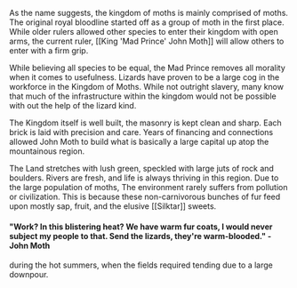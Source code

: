 
As the name suggests, the kingdom of moths is mainly comprised of moths. The original royal bloodline started off as a group of moth in the first place. While older rulers allowed other species to enter their kingdom with open arms, the current ruler, [[King 'Mad Prince' John Moth]] will allow others to enter with a firm grip.

While believing all species to be equal, the Mad Prince removes all morality when it comes to usefulness. Lizards have proven to be a large cog in the workforce in the Kingdom of Moths. While not outright slavery, many know that much of the infrastructure within the kingdom would not be possible with out the help of the lizard kind. 

The Kingdom itself is well built, the masonry is kept clean and sharp. Each brick is laid with precision and care. Years of financing and connections allowed John Moth to build what is basically a large capital up atop the mountainous region.

The Land stretches with lush green, speckled with large juts of rock and boulders. Rivers are fresh, and life is always thriving in this region. Due to the large population of moths, The environment rarely suffers from pollution or civilization. This is because these non-carnivorous bunches of fur feed upon mostly sap, fruit, and the elusive [[Silktar]] sweets.

#### "Work? In this blistering heat? We have warm fur coats, I would never subject my people to that. Send the lizards, they're warm-blooded." - John Moth
during the hot summers, when the fields required tending due to a large downpour.

